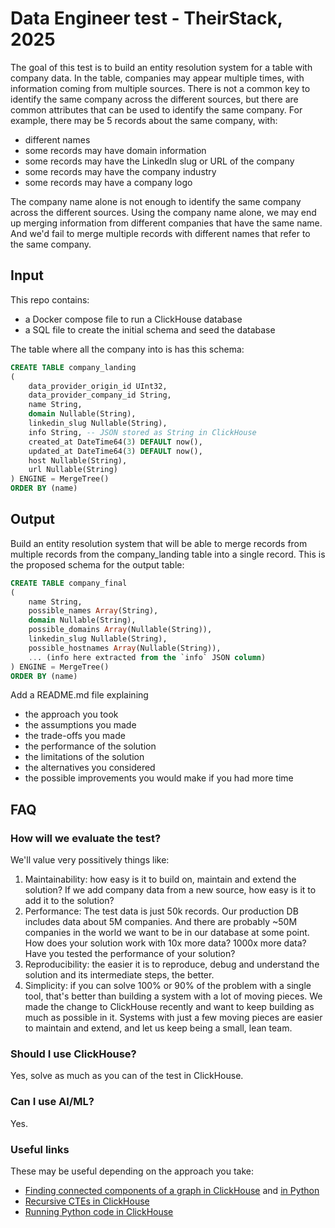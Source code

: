 # Data Engineer test - TheirStack, 2025

The goal of this test is to build an entity resolution system for a table with company data. 
In the table, companies may appear multiple times, with information coming from multiple sources.
There is not a common key to identify the same company across the different sources, but there are common attributes that can be used to identify the same company.
For example, there may be 5 records about the same company, with:
- different names
- some records may have domain information
- some records may have the LinkedIn slug or URL of the company
- some records may have the company industry
- some records may have a company logo

The company name alone is not enough to identify the same company across the different sources. Using the company name alone, we may end up merging information from different companies that have the same name. And we'd fail to merge multiple records with different names that refer to the same company.



## Input
This repo contains:
- a Docker compose file to run a ClickHouse database
- a SQL file to create the initial schema and seed the database

The table where all the company into is has this schema:
```sql
CREATE TABLE company_landing
(
    data_provider_origin_id UInt32,
    data_provider_company_id String,
    name String,
    domain Nullable(String),
    linkedin_slug Nullable(String),
    info String, -- JSON stored as String in ClickHouse
    created_at DateTime64(3) DEFAULT now(),
    updated_at DateTime64(3) DEFAULT now(),
    host Nullable(String),
    url Nullable(String)
) ENGINE = MergeTree()
ORDER BY (name)
```

## Output
Build an entity resolution system that will be able to merge records from multiple records from the company_landing table into a single record.
This is the proposed schema for the output table:
```sql
CREATE TABLE company_final
(
    name String,
    possible_names Array(String),
    domain Nullable(String),
    possible_domains Array(Nullable(String)),
    linkedin_slug Nullable(String),
    possible_hostnames Array(Nullable(String)),
    ... (info here extracted from the `info` JSON column)
) ENGINE = MergeTree()
ORDER BY (name)
```

Add a README.md file explaining
- the approach you took
- the assumptions you made
- the trade-offs you made
- the performance of the solution
- the limitations of the solution
- the alternatives you considered
- the possible improvements you would make if you had more time

## FAQ

### How will we evaluate the test?

We'll value very possitively things like:

1. Maintainability: how easy is it to build on, maintain and extend the solution? If we add company data from a new source, how easy is it to add it to the solution?
2. Performance: The test data is just 50k records. Our production DB includes data about 5M companies. And there are probably ~50M companies in the world we want to be in our database at some point. How does your solution work with 10x more data? 1000x more data? Have you tested the performance of your solution?
3. Reproducibility: the easier it is to reproduce, debug and understand the solution and its intermediate steps, the better.
4. Simplicity: if you can solve 100% or 90% of the problem with a single tool, that's better than building a system with a lot of moving pieces. We made the change to ClickHouse recently and want to keep building as much as possible in it. Systems with just a few moving pieces are easier to maintain and extend, and let us keep being a small, lean team.


### Should I use ClickHouse?
Yes, solve as much as you can of the test in ClickHouse.

### Can I use AI/ML?
Yes.

### Useful links

These may be useful depending on the approach you take:

- [Finding connected components of a graph in ClickHouse](https://fiddle.clickhouse.com/b66efe27-439f-4315-878b-ee190b41cd7c) and [in Python](https://networkx.org/documentation/stable/reference/algorithms/generated/networkx.algorithms.components.connected_components.html)
- [Recursive CTEs in ClickHouse](https://clickhouse.com/blog/clickhouse-release-24-04#recursive-ctes)
- [Running Python code in ClickHouse](https://www.youtube.com/watch?v=Fi6umysVP5w)

